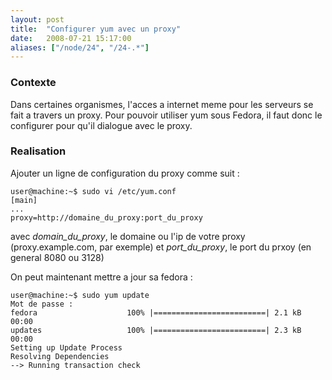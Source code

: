 ```yaml
---
layout: post
title:  "Configurer yum avec un proxy"
date:   2008-07-21 15:17:00
aliases: ["/node/24", "/24-.*"]
---
```

### Contexte

Dans certaines organismes, l'acces a internet meme pour les serveurs se
fait a travers un proxy. Pour pouvoir utiliser yum sous Fedora, il faut
donc le configurer pour qu'il dialogue avec le proxy.

### Realisation

Ajouter un ligne de configuration du proxy comme suit :

    user@machine:~$ sudo vi /etc/yum.conf
    [main]
    ...
    proxy=http://domaine_du_proxy:port_du_proxy

avec *domain\_du\_proxy*, le domaine ou l'ip de votre proxy
(proxy.example.com, par exemple) et *port\_du\_proxy*, le port du prxoy
(en general 8080 ou 3128)

On peut maintenant mettre a jour sa fedora :

    user@machine:~$ sudo yum update
    Mot de passe : 
    fedora                    100% |=========================| 2.1 kB    00:00     
    updates                   100% |=========================| 2.3 kB    00:00     
    Setting up Update Process
    Resolving Dependencies
    --> Running transaction check
